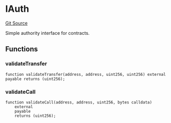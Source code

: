 # IAuth
[Git Source](https://github.com/Moloch-Mystics/dagon/blob/c2b041fa6461441e320461b10ebb5c5d514a6859/src/Dagon.sol)

Simple authority interface for contracts.


## Functions
### validateTransfer


```solidity
function validateTransfer(address, address, uint256, uint256) external payable returns (uint256);
```

### validateCall


```solidity
function validateCall(address, address, uint256, bytes calldata)
    external
    payable
    returns (uint256);
```


